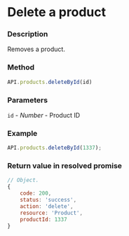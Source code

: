 # Delete a product

### Description

Removes a product.

### Method

```js
API.products.deleteById(id)
```

### Parameters

`id` - *Number* - Product ID

### Example

```js
API.products.deleteById(1337);
```

### Return value in resolved promise

```js
// Object.
{
	code: 200,
	status: 'success',
	action: 'delete',
	resource: 'Product',
	productId: 1337
}

```
